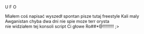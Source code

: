 
U F O 

Miałem coś napisać wyszedł  spontan
 pisze tutaj freestyle   Kali maly Awganistan 
     chyba dwa dni nie spie  moze   terr  orysta     
   nie widziałem tej konsoli script Ci głowe  Ro##*@!!!!!!!!! 
   ;>

